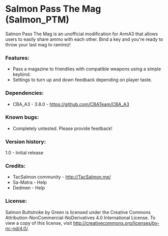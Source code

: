 # Salmon Pass The Mag (Salmon_PTM)

Salmon Pass The Mag is an unofficial modification for ArmA3 that allows users to easily share ammo with each other. Bind a key and you're ready to throw your last mag to ramirez! 

### Features:
* Pass a magazine to friendlies with compatible weapons using a simple keybind. 
* Settings to turn up and down feedback depending on player taste. 

### Dependencies:
* CBA_A3 - 3.8.0 - https://github.com/CBATeam/CBA_A3

### Known bugs:
* Completely untested. Please provide feedback!

### Version history:
1.0 - Initial release

### Credits:
* TacSalmon community - http://TacSalmon.me/
* Sa-Matra - Help
* Dedmen - Help

### License:
Salmon Buttstroke by Green is licensed under the Creative Commons Attribution-NonCommercial-NoDerivatives 4.0 International License. To view a copy of this license, visit http://creativecommons.org/licenses/by-nc-nd/4.0/.
